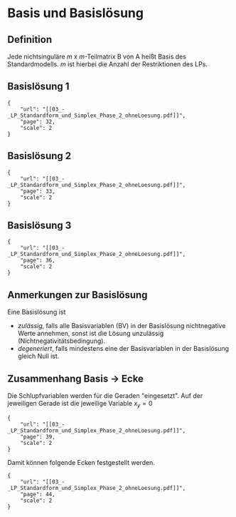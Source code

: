 # Basis und Basislösung

## Definition

Jede nichtsinguläre $m$ x $m$-Teilmatrix B von A heißt Basis des Standardmodells.
$m$ ist hierbei die Anzahl der Restriktionen des LPs.

## Basislösung 1

````pdf
{
	"url": "[[03_-_LP_Standardform_und_Simplex_Phase_2_ohneLoesung.pdf]]",
	"page": 32,
	"scale": 2
}

````

## Basislösung 2

````pdf
{
	"url": "[[03_-_LP_Standardform_und_Simplex_Phase_2_ohneLoesung.pdf]]",
	"page": 33,
	"scale": 2
}

````

## Basislösung 3

````pdf
{
	"url": "[[03_-_LP_Standardform_und_Simplex_Phase_2_ohneLoesung.pdf]]",
	"page": 36,
	"scale": 2
}

````

## Anmerkungen zur Basislösung

Eine Basislösung ist 

* *zulässig*, falls alle Basisvariablen (BV) in der Basislösung nichtnegative Werte annehmen, sonst ist die Lösung unzulässig (Nichtnegativitätsbedingung).
* *degeneriert*, falls mindestens eine der Basisvariablen in der Basislösung gleich Null ist.

## Zusammenhang Basis $\rightarrow$ Ecke

Die Schlupfvariablen werden für die Geraden "eingesetzt".
Auf der jeweiligen Gerade ist die jeweilige Variable $x_y = 0$

````pdf
{
	"url": "[[03_-_LP_Standardform_und_Simplex_Phase_2_ohneLoesung.pdf]]",
	"page": 39,
	"scale": 2
}

````

Damit können folgende Ecken festgestellt werden.

````pdf
{
	"url": "[[03_-_LP_Standardform_und_Simplex_Phase_2_ohneLoesung.pdf]]",
	"page": 44,
	"scale": 2
}

````
